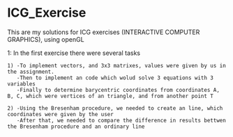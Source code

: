 # ICG_Exercise

This are my solutions for ICG exercises (INTERACTIVE COMPUTER GRAPHICS), using openGL

1: In the first exercise there were several tasks
    
    1) -To implement vectors, and 3x3 matrixes, values were given by us in the assignment.
       -Then to implement an code which wolud solve 3 equations with 3 variables
       -Finally to determine barycentric coordinates from coordinates A, B, C, which were vertices of an triangle, and from another point T
     
    2) -Using the Bresenham procedure, we needed to create an line, which coordinates were given by the user
       -After that, we needed to compare the difference in results bettwen the Bresenham procedure and an ordinary line
     
     

